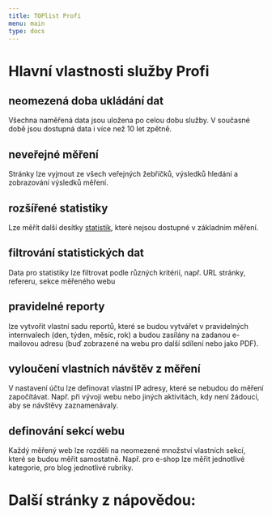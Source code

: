```yaml
---
title: TOPlist Profi
menu: main
type: docs
---
```

# Hlavní vlastnosti služby Profi

## neomezená doba ukládání dat

Všechna naměřená data jsou uložena po celou dobu služby. V současné době jsou dostupná data i více než 10 let zpětně.

## neveřejné měření

Stránky lze vyjmout ze všech veřejných žebříčků, výsledků hledání a zobrazování výsledků měření.

## rozšířené statistiky

Lze měřít další desítky [statistik](/napoveda/toplist-profi/merene-statistiky/), které nejsou dostupné v základním měření.

## filtrování statistických dat

Data pro statistiky lze filtrovat podle různých kritérií, např. URL stránky, refereru, sekce měřeného webu

## pravidelné reporty

lze vytvořit vlastní sadu reportů, které se budou vytvářet v pravidelných internvalech (den, týden, měsíc, rok) a budou zasílány na zadanou e-mailovou adresu (buď zobrazené na webu pro další sdílení nebo jako PDF).

## vyloučení vlastních návštěv z měření

V nastavení účtu lze definovat vlastní IP adresy, které se nebudou do měření započítávat. Např. při vývoji webu nebo jiných aktivitách, kdy není žádoucí, aby se návštěvy zaznamenávaly.

## definování sekcí webu

Každý měřený web lze rozděli na neomezené množství vlastních sekcí, které se budou měřit samostatně. Např. pro e-shop lze měřit jednotlivé kategorie, pro blog jednotlivé rubriky.

# Další stránky z nápovědou: